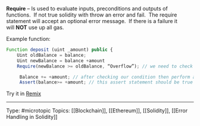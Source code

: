 **Require** – Is used to evaluate inputs, preconditions and outputs of functions.  If not true solidity with throw an error and fail.  The require statement will accept an optional error message.  If there is a failure it will **NOT** use up all gas.

Example function:

```javascript
Function deposit (uint _amount) public {
    Uint oldBalance = balance;
    Uint newBalance = balance +amount
    Require(newBalance >= oldBalance, “Overflow”); // we need to check the requirement first then update the balance

     Balance += +amount; // after checking our condition then perform adding the amount to the balance
     Assert(balance>= +amount; // this assert statement should be true
```

Try it in [Remix](https://remix.ethereum.org/)


___
Type: #microtopic 
Topics: [[Blockchain]], [[Ethereum]], [[Solidity]], [[Error Handling in Solidity]]

